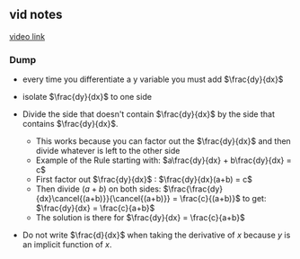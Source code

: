 ## vid notes 
[video link ](https://www.youtube.com/watch?v=xbviQHhU1rA)


### Dump

- every time you differentiate a y variable you must add $\frac{dy}{dx}$
- isolate $\frac{dy}{dx}$ to one side
- Divide the side that doesn't contain $\frac{dy}{dx}$ by the side that contains $\frac{dy}{dx}$.
	- This works because you can factor out the $\frac{dy}{dx}$ and then divide whatever is left to the other side 
	- Example of the Rule starting with:  $a\frac{dy}{dx} + b\frac{dy}{dx}  = c$
	- First factor out $\frac{dy}{dx}$ :    $\frac{dy}{dx}(a+b) = c$
	- Then divide $(a+b)$ on both sides:  $\frac{\frac{dy}{dx}\cancel{(a+b)}}{\cancel{(a+b)}} = \frac{c}{(a+b)}$ to get: $\frac{dy}{dx} = \frac{c}{a+b}$  
	- The solution is there for  $\frac{dy}{dx} = \frac{c}{a+b}$  

- Do not write $\frac{d}{dx}$ when taking the derivative of $x$ because $y$ is an implicit function of $x$. 